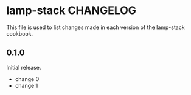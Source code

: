 # lamp-stack CHANGELOG

This file is used to list changes made in each version of the lamp-stack cookbook.

## 0.1.0

Initial release.

- change 0
- change 1
